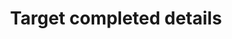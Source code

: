 ---
title: Target completed details
excerpt: ''
api:
  file: v3.json
  operationId: target-completed-details
deprecated: false
hidden: true
metadata:
  title: ''
  description: ''
  robots: index
next:
  description: ''
---